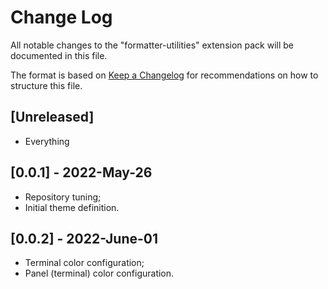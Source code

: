 # Change Log

All notable changes to the "formatter-utilities" extension pack will be documented in this file.

The format is based on [Keep a Changelog](http://keepachangelog.com/) for recommendations on how to structure this file.

## [Unreleased]

- Everything

## [0.0.1] - 2022-May-26

- Repository tuning;
- Initial theme definition.

## [0.0.2] - 2022-June-01

- Terminal color configuration;
- Panel (terminal) color configuration.
